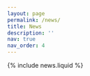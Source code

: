 ```yaml
---
layout: page
permalink: /news/
title: News
description: ''
nav: true
nav_order: 4
---
```


{% include news.liquid %}

